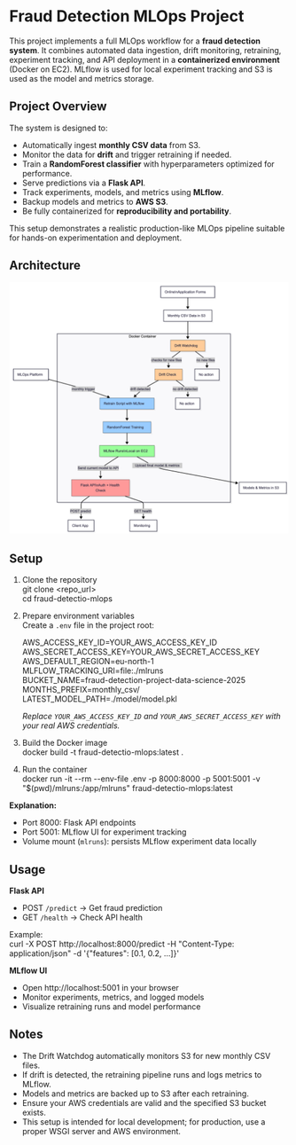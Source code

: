 # Fraud Detection MLOps Project

This project implements a full MLOps workflow for a **fraud detection system**. It combines automated data ingestion, drift monitoring, retraining, experiment tracking, and API deployment in a **containerized environment** (Docker on EC2). MLflow is used for local experiment tracking and S3 is used as the model and metrics storage.

## Project Overview

The system is designed to:

- Automatically ingest **monthly CSV data** from S3.
- Monitor the data for **drift** and trigger retraining if needed.
- Train a **RandomForest classifier** with hyperparameters optimized for performance.
- Serve predictions via a **Flask API**.
- Track experiments, models, and metrics using **MLflow**.
- Backup models and metrics to **AWS S3**.
- Be fully containerized for **reproducibility and portability**.

This setup demonstrates a realistic production-like MLOps pipeline suitable for hands-on experimentation and deployment.

## Architecture

![Architecture Diagram](Flowchart.png)


## Setup

1. Clone the repository  
   git clone <repo_url>  
   cd fraud-detectio-mlops

2. Prepare environment variables  
   Create a `.env` file in the project root:

   AWS_ACCESS_KEY_ID=YOUR_AWS_ACCESS_KEY_ID  
   AWS_SECRET_ACCESS_KEY=YOUR_AWS_SECRET_ACCESS_KEY  
   AWS_DEFAULT_REGION=eu-north-1  
   MLFLOW_TRACKING_URI=file:./mlruns  
   BUCKET_NAME=fraud-detection-project-data-science-2025  
   MONTHS_PREFIX=monthly_csv/  
   LATEST_MODEL_PATH=./model/model.pkl  

   *Replace `YOUR_AWS_ACCESS_KEY_ID` and `YOUR_AWS_SECRET_ACCESS_KEY` with your real AWS credentials.*

3. Build the Docker image  
   docker build -t fraud-detectio-mlops:latest .

4. Run the container  
   docker run -it --rm --env-file .env -p 8000:8000 -p 5001:5001 -v "$(pwd)/mlruns:/app/mlruns" fraud-detectio-mlops:latest

**Explanation:**  
- Port 8000: Flask API endpoints  
- Port 5001: MLflow UI for experiment tracking  
- Volume mount (`mlruns`): persists MLflow experiment data locally  

## Usage

**Flask API**  
- POST `/predict` → Get fraud prediction  
- GET `/health` → Check API health  

Example:  
curl -X POST http://localhost:8000/predict -H "Content-Type: application/json" -d '{"features": [0.1, 0.2, ...]}'

**MLflow UI**  
- Open http://localhost:5001 in your browser  
- Monitor experiments, metrics, and logged models  
- Visualize retraining runs and model performance  

## Notes

- The Drift Watchdog automatically monitors S3 for new monthly CSV files.  
- If drift is detected, the retraining pipeline runs and logs metrics to MLflow.  
- Models and metrics are backed up to S3 after each retraining.  
- Ensure your AWS credentials are valid and the specified S3 bucket exists.  
- This setup is intended for local development; for production, use a proper WSGI server and AWS environment.